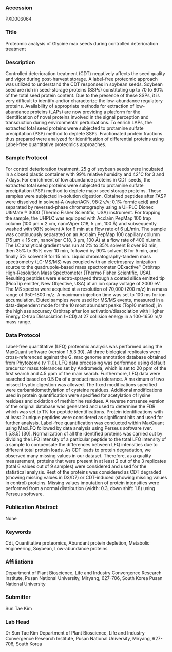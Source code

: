 ### Accession
PXD006064

### Title
Proteomic analysis of Glycine max seeds during controlled deterioration treatment

### Description
Controlled deterioration treatment (CDT) negatively affects the seed quality and vigor during post-harvest storage. A label-free proteomic approach was utilized to understand the CDT responses in soybean seeds. Soybean seed are rich in seed-storage proteins (SSPs) constituting up to 70 to 80% of the total seed protein content. Due to the presence of these SSPs, it is very difficult to identify and/or characterize the low-abundance regulatory proteins. Availability of appropriate methods for extraction of low-abundance proteins (LAPs) are now providing a platform for the identification of novel proteins involved in the signal perception and transduction during environmental perturbations. To enrich LAPs, the extracted total seed proteins were subjected to protamine sulfate precipitation (PSP) method to deplete SSPs. Fractionated protein fractions thus prepared were analyzed for identification of differential proteins using Label-free quantitative proteomics approaches.

### Sample Protocol
For control deterioration treatment, 25 g of soybean seeds were incubated in a closed plastic container with 99% relative humidity and 42°C for 3 and 7 days. For enrichment of low abundance proteins in CDT seeds, the extracted total seed proteins were subjected to protamine sulfate precipitation (PSP) method to deplete major seed storage proteins. These samples were subjected in-solution digestion. Obtained peptides after FASP were dissolved in solvent-A (water/ACN, 98:2 v/v; 0.1% formic acid) and separated by reversed-phase chromatography using a UHPLC Dionex UltiMate ® 3000 (Thermo Fisher Scientific, USA) instrument. For trapping the sample, the UHPLC was equipped with Acclaim PepMap 100 trap column (100 μm × 2 cm, nanoViper C18, 5 μm, 100 Å) and subsequently washed with 98% solvent A for 6 min at a flow rate of 6 μL/min. The sample was continuously separated on an Acclaim PepMap 100 capillary column (75 μm × 15 cm, nanoViper C18, 3 μm, 100 Å) at a flow rate of 400 nL/min. The LC analytical gradient was run at 2% to 35% solvent B over 90 min, then 35% to 95% over 10 min, followed by 90% solvent B for 5 min, and finally 5% solvent B for 15 min. Liquid chromatography-tandem mass spectrometry (LC-MS/MS) was coupled with an electrospray ionization source to the quadrupole-based mass spectrometer QExactive™ Orbitrap High-Resolution Mass Spectrometer (Thermo Fisher Scientific, USA). Resulting peptides were electro-sprayed through a coated silica emitted tip (PicoTip emitter, New Objective, USA) at an ion spray voltage of 2000 eV. The MS spectra were acquired at a resolution of 70,000 (200 m/z) in a mass range of 350-1800 m/z. A maximum injection time was set to 100 ms for ion accumulation. Eluted samples were used for MS/MS events, measured in a data-dependent mode for the 10 most abundant peaks (Top10 method), in the high ass accuracy Orbitrap after ion activation/dissociation with Higher Energy C-trap Dissociation (HCD) at 27 collision energy in a 100-1650 m/z mass range.

### Data Protocol
Label-free quantitative (LFQ) proteomic analysis was performed using the MaxQuant software (version 1.5.3.30). All three biological replicates were cross-referenced against the G. max genome annotation database obtained from Phytozome (v 11.0). LFQ data processing was performed using default precursor mass tolerances set by Andromeda, which is set to 20 ppm of the first search and 4.5 ppm of the main search. Furthermore, LFQ data were searched based on 0.5 Da of a product mass tolerance. A maximum of two missed tryptic digestion was allowed. The fixed modifications specified were carbamidomethylation of cysteine residues. Additional modifications used in protein quantification were specified for acetylation of lysine residues and oxidation of methionine residues. A reverse nonsense version of the original database was generated and used to determine the FDR which was set to 1% for peptide identifications. Protein identifications with at least 2 unique peptides were considered as significant hits and used for further analysis. Label-free quantification was conducted within MaxQuant using MaxLFQ followed by data analysis using Perseus software (ver. 1.5.8.5) [30]. Normalization of all the identified proteins was carried out by dividing the LFQ intensity of a particular peptide to the total LFQ intensity of a sample to compensate the differences between LFQ intensities due to different total protein loads. As CDT leads to protein degradation, we observed many missing values in our dataset. Therefore, as a quality measurement, proteins that were present in at least 2 out of the 3 replicates (total 6 values out of 9 samples) were considered and used for the statistical analysis. Rest of the proteins was considered as CDT degraded (showing missing values in D3/D7) or CDT-induced (showing missing values in control) proteins. Missing values imputation of protein intensities were performed from a normal distribution (width: 0.3, down shift: 1.8) using Perseus software.

### Publication Abstract
None

### Keywords
Cdt, Quantitative proteomics, Abundant protein depletion, Metabolic engineering, Soybean, Low-abundance proteins

### Affiliations
Department of Plant Bioscience, Life and Industry Convergence Research Institute, Pusan National University, Miryang, 627-706, South Korea
Pusan National University

### Submitter
Sun Tae Kim

### Lab Head
Dr Sun Tae Kim
Department of Plant Bioscience, Life and Industry Convergence Research Institute, Pusan National University, Miryang, 627-706, South Korea


